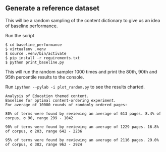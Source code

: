 ## Generate a reference dataset

This will be a random sampling of the content dictionary to give us an idea of baseline performance.

Run the script
```
$ cd baseline_performance
$ virtualenv .venv
$ source .venv/bin/activate
$ pip install -r requirements.txt
$ python print_baseline.py
```

This will run the random sampler 1000 times and print the 80th, 90th and 95th percentile results to the console.

Run `ipython --pylab -i plot_random.py` to see the results charted.

```
Analysis of Education themed content.
Baseline for optimal content-ordering experiment.
For average of 10000 rounds of randomly ordered pages:

80% of terms were found by reviewing an average of 613 pages. 8.4% of corpus, σ 90, range 299 - 1042

90% of terms were found by reviewing an average of 1229 pages. 16.8% of corpus, σ 203, range 642 - 2236

95% of terms were found by reviewing an average of 2116 pages. 29.0% of corpus, σ 382, range 962 - 2924
```
